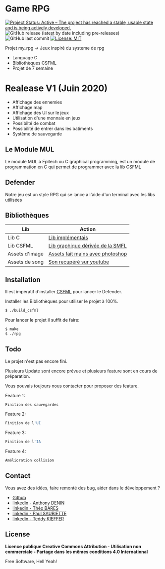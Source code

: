 # Game RPG

[![Project Status: Active – The project has reached a stable, usable state and is being actively developed.](https://www.repostatus.org/badges/latest/active.svg)](https://www.repostatus.org/#active)  ![GitHub release (latest by date including pre-releases)](https://img.shields.io/github/v/release/MrBartou/Epibot-discord?include_prereleases) ![GitHub last commit](https://img.shields.io/github/last-commit/MrBartou/EpiBot-discord) [![License: MIT](https://img.shields.io/badge/License-MIT-yellow.svg)](https://opensource.org/licenses/MIT)


Projet my_rpg -> Jeux inspiré du systeme de rpg

  - Language C
  - Bibliothèques CSFML
  - Projet de 7 semaine

# Realease V1 (Juin 2020)

  - Affichage des ennemies
  - Affichage map
  - Affichage des UI sur le jeux
  - Utilisation d'une monnaie en jeux
  - Possibilté de combat
  - Possibilité de entrer dans les batiments
  - Système de sauvegarde

## Le Module MUL

Le module MUL à Epitech ou C graphical programming, est un module de programmation en C qui permet de programmer avec la lib CSFML

## Defender

Notre jeu est un style RPG qui se lance a l'aide d'un terminal avec les libs utilisées 

## Bibliothèques 

| Lib | Action |
| ------ | ------ |
| Lib C | [Lib implémentais]() |
| Lib CSFML | [Lib graphique dérivée de la SMFL]() |
| Assets d'image | [Assets fait mains avec photoshop]() |
| Assets de song | [Son recupéré sur youtube]() |

## Installation

Il est impératif d'installer [CSFML](https://www.sfml-dev.org/download/csfml/index-fr.php) pour lancer le Defender.

Installer les Bibliothèques pour utiliser le projet à 100%.

```sh
$ ./build_csfml
```

Pour lancer le projet il suffit de faire:

```sh
$ make
$ ./rpg
```

## Todo

Le projet n'est pas encore fini.

Plusieurs Update sont encore prévue et plusieurs feature sont en cours de préparation.

Vous pouvais toujours nous contacter pour proposer des feature.

Feature 1:
```sh
Finition des sauvegardes
```

Feature 2:
```sh
Finition de l'UI
```

Feature 3:
```sh
Finition de l'IA
```

Feature 4:
```sh
Amélioration collision 
```

## Contact

Vous avez des idées, faire remonté des bug, aider dans le développement ?

- [Github](https://github.com/MrBartou/)
- [linkedin - Anthony DENIN](https://www.linkedin.com/in/anthony-denin/)
- [linkedin - Théo BARES](https://www.linkedin.com/in/théo-bares-6507a9197/)
- [linkedin - Paul SAUBIETTE](https://www.linkedin.com/in/paul-saubiette-608a381a1/)
- [linkedin - Teddy KIEFFER](https://www.linkedin.com/in/teddy-kieffer-6817a9197/)

License
----

**Licence publique Creative Commons Attribution - Utilisation non commerciale - Partage dans les mêmes conditions 4.0 International**


Free Software, Hell Yeah!
